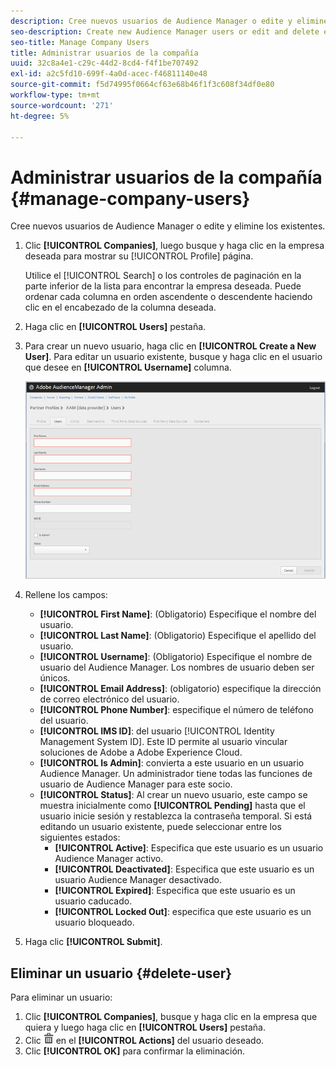 ```yaml
---
description: Cree nuevos usuarios de Audience Manager o edite y elimine los existentes.
seo-description: Create new Audience Manager users or edit and delete existing users.
seo-title: Manage Company Users
title: Administrar usuarios de la compañía
uuid: 32c8a4e1-c29c-44d2-8cd4-f4f1be707492
exl-id: a2c5fd10-699f-4a0d-acec-f46811140e48
source-git-commit: f5d74995f0664cf63e68b46f1f3c608f34df0e80
workflow-type: tm+mt
source-wordcount: '271'
ht-degree: 5%

---
```


# Administrar usuarios de la compañía {#manage-company-users}

Cree nuevos usuarios de Audience Manager o edite y elimine los existentes.

<!-- t_manage_company_users.xml -->

1. Clic **[!UICONTROL Companies]**, luego busque y haga clic en la empresa deseada para mostrar su [!UICONTROL Profile] página.

   Utilice el [!UICONTROL Search] o los controles de paginación en la parte inferior de la lista para encontrar la empresa deseada. Puede ordenar cada columna en orden ascendente o descendente haciendo clic en el encabezado de la columna deseada.
1. Haga clic en **[!UICONTROL Users]** pestaña.
1. Para crear un nuevo usuario, haga clic en **[!UICONTROL Create a New User]**. Para editar un usuario existente, busque y haga clic en el usuario que desee en **[!UICONTROL Username]** columna.

   ![](assets/users.png)

1. Rellene los campos:

   * **[!UICONTROL First Name]**: (Obligatorio) Especifique el nombre del usuario.
   * **[!UICONTROL Last Name]**: (Obligatorio) Especifique el apellido del usuario.
   * **[!UICONTROL Username]**: (Obligatorio) Especifique el nombre de usuario del Audience Manager. Los nombres de usuario deben ser únicos.
   * **[!UICONTROL Email Address]**: (obligatorio) especifique la dirección de correo electrónico del usuario.
   * **[!UICONTROL Phone Number]**: especifique el número de teléfono del usuario.
   * **[!UICONTROL IMS ID]**: del usuario [!UICONTROL Identity Management System ID]. Este ID permite al usuario vincular soluciones de Adobe a Adobe Experience Cloud.
   * **[!UICONTROL Is Admin]**: convierta a este usuario en un usuario Audience Manager. Un administrador tiene todas las funciones de usuario de Audience Manager para este socio.
   * **[!UICONTROL Status]**: Al crear un nuevo usuario, este campo se muestra inicialmente como **[!UICONTROL Pending]** hasta que el usuario inicie sesión y restablezca la contraseña temporal. Si está editando un usuario existente, puede seleccionar entre los siguientes estados:
      * **[!UICONTROL Active]**: Especifica que este usuario es un usuario Audience Manager activo.
      * **[!UICONTROL Deactivated]**: Especifica que este usuario es un usuario Audience Manager desactivado.
      * **[!UICONTROL Expired]**: Especifica que este usuario es un usuario caducado.
      * **[!UICONTROL Locked Out]**: especifica que este usuario es un usuario bloqueado.

1. Haga clic **[!UICONTROL Submit]**.

## Eliminar un usuario {#delete-user}

Para eliminar un usuario:

1. Clic **[!UICONTROL Companies]**, busque y haga clic en la empresa que quiera y luego haga clic en **[!UICONTROL Users]** pestaña.
1. Clic  ![](assets/icon_delete.png) en el **[!UICONTROL Actions]** del usuario deseado.
1. Clic **[!UICONTROL OK]** para confirmar la eliminación.
